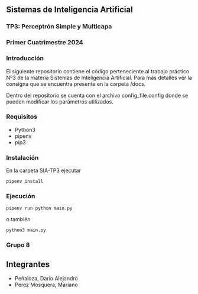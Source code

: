 ## Sistemas de Inteligencia Artificial
### TP3: Perceptrón Simple y Multicapa
### Primer Cuatrimestre 2024

### Introducción
El siguiente repositorio contiene el código perteneciente al trabajo práctico Nº3 de la materia Sistemas  de Inteligencia Artificial. Para más detalles ver la consigna que se encuentra presente en la carpeta /docs.

Dentro del repositorio se cuenta con el archivo config_file.config donde se pueden modificar los parámetros utilizados.


### Requisitos
- Python3
- pipenv
- pip3

### Instalación
En la carpeta SIA-TP3 ejecutar 
```
pipenv install
```

### Ejecución
```
pipenv run python main.py
```
o también
```
python3 main.py
```

### Grupo 8
## Integrantes
+ Peñaloza, Dario Alejandro
+ Perez Mosquera, Mariano
